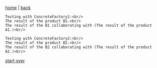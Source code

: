 [home](./page01.md) |  [back](./page12.md)

```
Testing with ConcreteFactory1:<br/>
The result of the product B1.<br/>
The result of the B1 collaborating with (The result of the product A1.)<br/>

Testing with ConcreteFactory2:<br/>
The result of the product B2.<br/>
The result of the B2 collaborating with (The result of the product A2.)<br/>
```


[start over](./page01.md) 

